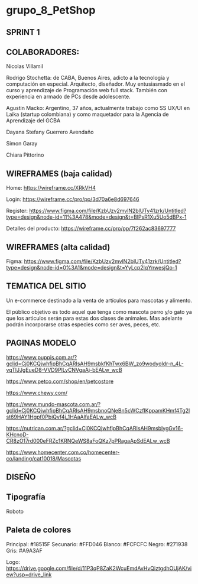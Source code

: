 # grupo_8_PetShop

SPRINT 1
--------

COLABORADORES:
--------------
Nicolas Villamil

Rodrigo Stochetta: de CABA, Buenos Aires, adicto a la tecnología y computación en especial. Arquitecto, diseñador. Muy entusiasmado en el curso y aprendizaje de 
Programación web full stack. También con experiencia en armado de PCs desde adolescente.

Agustin Macko: Argentino, 37 años, actualmente trabajo como SS UX/UI en Laika (startup colombiana) y como maquetador para la Agencia de Aprendizaje del GCBA

Dayana Stefany Guerrero Avendaño

Simon Garay

Chiara Pittorino

WIREFRAMES (baja calidad)
---------------------------

Home: https://wireframe.cc/XRkVH4

Login: https://wireframe.cc/pro/pp/3d70a6e8d697646

Register: https://www.figma.com/file/KzbUzv2mvlN2blUTy41zrk/Untitled?type=design&node-id=11%3A478&mode=design&t=BlPsR1Xu5Uo5dBPx-1

Detalles del producto: https://wireframe.cc/pro/pp/7f262ac83697777


WIREFRAMES (alta calidad)
------------------------
Figma: https://www.figma.com/file/KzbUzv2mvlN2blUTy41zrk/Untitled?type=design&node-id=0%3A1&mode=design&t=YyLcp2IqYnwesjQo-1


TEMATICA DEL SITIO
------------------

Un e-commerce destinado a la venta de artículos para mascotas y alimento.

El público objetivo es todo aquel que tenga como mascota perro y/o gato ya que los articulos serán para estas dos clases de animales. Mas adelante podrán incorporarse otras especies como ser aves, peces, etc.

PAGINAS MODELO
--------------

https://www.puppis.com.ar/?gclid=Cj0KCQjwhfipBhCqARIsAH9msbkfKhTwx6BW_zo9wodyoIdr-n_4L-vqTlJJgEueD8-VVD9PlLyCNVgaAj-bEALw_wcB

https://www.petco.com/shop/en/petcostore

https://www.chewy.com/

https://www.mundo-mascota.com.ar/?gclid=Cj0KCQjwhfipBhCqARIsAH9msbnoQNeBn5cWCzflKppamKHmf4Tg2lst69HAY1Hgpf0PbiQvf4j_1HAaAlfaEALw_wcB

https://nutrican.com.ar/?gclid=Cj0KCQjwhfipBhCqARIsAH9msblygGv16-KHcnoD-CR8zO17rd000eFRZc1KRNQeWS8aFoQKz7pPRagaApSdEALw_wcB

https://www.homecenter.com.co/homecenter-co/landing/cat10018/Mascotas

DISEÑO
------

Tipografía 
------
Roboto

Paleta de colores
------
Principal: #18515F
Secunario: #FFD046
Blanco: #FCFCFC
Negro: #271938
Gris: #A9A3AF

Logo:
https://drive.google.com/file/d/11P3qP8ZaK2WcuEmdAvHvQiztgdhOUjAK/view?usp=drive_link
